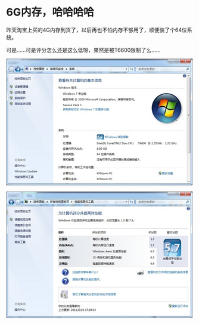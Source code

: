 # 6G内存，哈哈哈哈

昨天淘宝上买的4G内存到货了，以后再也不怕内存不够用了，顺便装了个64位系统。

可是……可是评分怎么还是这么低呀，果然是被T6600限制了么……

[<img style="background-image: none; border-bottom: 0px; border-left: 0px; padding-left: 0px; padding-right: 0px; display: inline; border-top: 0px; border-right: 0px; padding-top: 0px" title="image12" border="0" alt="image12" src="/attachment/up/blog/images/6G_13774/image12_thumb.jpg" width="500" height="339" />](/attachment/up/blog/images/6G_13774/image12.jpg)

[<img style="background-image: none; border-bottom: 0px; border-left: 0px; padding-left: 0px; padding-right: 0px; display: inline; border-top: 0px; border-right: 0px; padding-top: 0px" title="image13" border="0" alt="image13" src="/attachment/up/blog/images/6G_13774/image13_thumb.jpg" width="500" height="339" />](/attachment/up/blog/images/6G_13774/image13.jpg)
